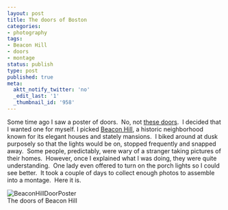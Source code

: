```yaml
---
layout: post
title: The doors of Boston
categories:
- photography
tags:
- Beacon Hill
- doors
- montage
status: publish
type: post
published: true
meta:
  aktt_notify_twitter: 'no'
  _edit_last: '1'
  _thumbnail_id: '958'
---
```

Some time ago I saw a poster of doors.  No, not <a href="http://en.wikipedia.org/wiki/The_Doors">these doors</a>.  I decided that I wanted one for myself. I picked <a href="http://en.wikipedia.org/wiki/Beacon_Hill,_Boston">Beacon Hill</a>, a historic neighborhood known for its elegant houses and stately mansions.  I biked around at dusk purposely so that the lights would be on, stopped frequently and snapped away.  Some people, predictably, were wary of a stranger taking pictures of their homes.  However, once I explained what I was doing, they were quite understanding.  One lady even offered to turn on the porch lights so I could see better.  It took a couple of days to collect enough photos to assemble into a montage.  Here it is.

<img title="BeaconHillDoorPoster" src="http://www.yentran.org/blog/wp-content/uploads/2011/07/BeaconHillDoorPoster.jpg" />

<figcaption>The doors of Beacon Hill</figcaption>
